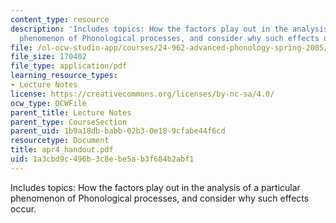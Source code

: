```yaml
---
content_type: resource
description: 'Includes topics: How the factors play out in the analysis of a particular
  phenomenon of Phonological processes, and consider why such effects occur.'
file: /ol-ocw-studio-app/courses/24-962-advanced-phonology-spring-2005/1a3cbd9c496b3c8ebe5ab3f684b2abf1_apr4_handout.pdf
file_size: 170402
file_type: application/pdf
learning_resource_types:
- Lecture Notes
license: https://creativecommons.org/licenses/by-nc-sa/4.0/
ocw_type: OCWFile
parent_title: Lecture Notes
parent_type: CourseSection
parent_uid: 1b9a18db-babb-02b3-0e18-9cfabe44f6cd
resourcetype: Document
title: apr4_handout.pdf
uid: 1a3cbd9c-496b-3c8e-be5a-b3f684b2abf1
---
```

Includes topics: How the factors play out in the analysis of a particular phenomenon of Phonological processes, and consider why such effects occur.